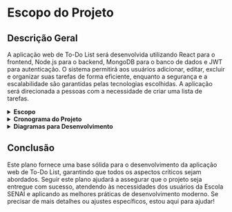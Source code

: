 # Escopo do Projeto

## Descrição Geral
A aplicação web de To-Do List será desenvolvida utilizando React para o frontend, Node.js para o backend, MongoDB para o banco de dados e JWT para autenticação. O sistema permitirá aos usuários adicionar, editar, excluir e organizar suas tarefas de forma eficiente, enquanto a segurança e a escalabilidade são garantidas pelas tecnologias escolhidas. A aplicação será direcionada a pessoas com a necessidade de criar uma lista de tarefas.


<details>
  <summary><strong>Escopo</strong></summary>

## Objetivos Gerais
- Desenvolver uma interface de usuário intuitiva e responsiva para gerenciamento de tarefas.
- Implementar funcionalidades de CRUD (Create, Read, Update, Delete) para as tarefas.
- Garantir a segurança dos dados e a proteção das informações do usuário.
- Criar uma solução escalável que suporte um número crescente de usuários e tarefas.

## Metas SMART

### Específicas
- Implementar a autenticação de usuários com JWT.
- Desenvolver o frontend com React e o backend com Node.js.
- Utilizar MongoDB para armazenar dados de tarefas e usuários.
- Garantir que a aplicação seja segura, escalável e de fácil uso.

### Mensuráveis
- A aplicação deve suportar até 1000 usuários simultâneos sem degradação do desempenho.
- Cada usuário deve poder gerenciar até 50 tarefas sem problemas de performance.

### Atingíveis
- Criar funcionalidades básicas e avançadas de gerenciamento de tarefas.
- Implementar autenticação segura e controle de acesso.
- Realizar CRUD completo para tarefas e usuários.
- Garantir uma interface responsiva e intuitiva.

### Relevante
- A aplicação deve atender às necessidades de organização e produtividade dos colaboradores da Escola SENAI.
- Facilitar a gestão de tarefas com uma interface moderna e recursos de segurança robustos.

### Temporal
- Desenvolvimento e lançamento da aplicação devem ser concluídos em 2 meses.
- Reuniões de acompanhamento semanais para revisar o progresso e ajustar o cronograma conforme necessário.

## Recursos
- **Frontend**: React
- **Backend**: Node.js
- **Banco de Dados**: MongoDB
- **Autenticação**: JWT
- **Design de Interfaces**: Figma
- **IDE para Desenvolvimento**: VSCode
- **Documentação**: README (GitHub)
- **Controle de Versão**: GitHub

## Recursos Humanos
- **Desenvolvedores Frontend**: 2
- **Desenvolvedores Backend**: 2
- **Desenvolvedor de Banco de Dados**: 1
- **Designer UI/UX**: 1
- **Estagiário**: 1

## Análise de Riscos
### Riscos e Soluções
- **Problemas de Performance**: Implementar técnicas de otimização e escalabilidade, como indexação de banco de dados.
- **Vulnerabilidades de Segurança**: Implementar práticas de segurança recomendadas, como validação de entrada, criptografia de senhas e uso de HTTPS.
- **Desvios no Cronograma**: Monitorar o progresso regularmente e ajustar o cronograma conforme necessário para garantir a entrega no prazo.
- **Incompatibilidade entre Frontend e Backend**: Definir claramente as APIs e realizar testes de integração frequentes.
- **Mudanças nos Requisitos**: Manter uma comunicação constante com os stakeholders e documentar todas as alterações nos requisitos.

</details>
<details>
  <summary><strong>Cronograma do Projeto</strong></summary>



```mermaid
gantt
    title Cronograma do Projeto
    dateFormat  YYYY-MM-DD
    axisFormat  %d-%m-%Y

    section Semana 1: Planejamento e Preparação
    Reunião de Kickoff            :a1, 2024-09-01, 2d
    Análise de Requisitos         :a2, 2024-09-03, 2d
    Planejamento do Projeto       :a3, 2024-09-05, 1d
    Preparação do Ambiente        :a4, 2024-09-06, 2d

    section Semana 2: Design e Protótipos
    Design de Interface           :b1, 2024-09-08, 3d
    Definição da Arquitetura       :b2, 2024-09-11, 2d
    Revisão e Ajustes             :b3, 2024-09-13, 2d

    section Semana 3: Desenvolvimento
    Desenvolvimento de Funcionalidades Básicas :c1, 2024-09-15, 3d
    Desenvolvimento de Funcionalidades Avançadas :c2, 2024-09-18, 2d
    Integração e Testes Iniciais  :c3, 2024-09-20, 2d

    section Semana 4: Testes, Ajustes e Lançamento
    Testes e Depuração            :d1, 2024-09-22, 3d
    Revisão Final e Documentação  :d2, 2024-09-25, 2d
    Preparação para Lançamento    :d3, 2024-09-27, 2d
    Lançamento e Feedback         :d4, 2024-09-29, 2d

```

</details>
<details>
  <summary><strong>Diagramas para Desenvolvimento</strong></summary>

### Diagrama de Classe:
![Diagrama de Classe](doc_img/diagram_classe.png)

### Diagrama de Uso:
![Diagrama de Uso](doc_img/diagram_uso.png)

### Diagrama de Fluxo:
![Diagrama de Fluxo](doc_img/diagram_fluxo_1.png)
# 
![Diagrama de Fluxo](doc_img/diagram_fluxo_2.png)

</details>

## Conclusão
Este plano fornece uma base sólida para o desenvolvimento da aplicação web de To-Do List, garantindo que todos os aspectos críticos sejam abordados. Seguir este plano ajudará a assegurar que o projeto seja entregue com sucesso, atendendo às necessidades dos usuários da Escola SENAI e aplicando as melhores práticas de desenvolvimento moderno. Se precisar de mais detalhes ou ajustes específicos, estou aqui para ajudar!
